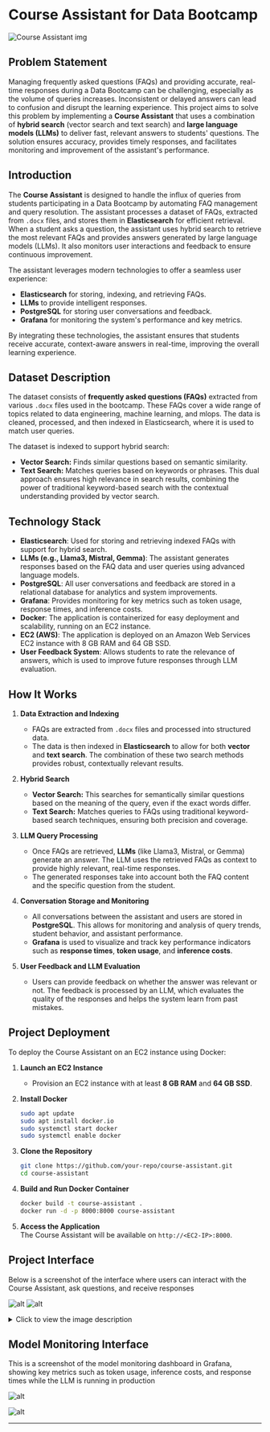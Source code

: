 # Course Assistant for Data Bootcamp

![Course Assistant img](https://github.com/Ajay263/QA_Chatbot/blob/main/img/logo.webp)

## Problem Statement
Managing frequently asked questions (FAQs) and providing accurate, real-time responses during a Data Bootcamp can be challenging, especially as the volume of queries increases. Inconsistent or delayed answers can lead to confusion and disrupt the learning experience. This project aims to solve this problem by implementing a **Course Assistant** that uses a combination of **hybrid search** (vector search and text search) and **large language models (LLMs)** to deliver fast, relevant answers to students' questions. The solution ensures accuracy, provides timely responses, and facilitates monitoring and improvement of the assistant's performance.

## Introduction
The **Course Assistant** is designed to handle the influx of queries from students participating in a Data Bootcamp by automating FAQ management and query resolution. The assistant processes a dataset of FAQs, extracted from `.docx` files, and stores them in **Elasticsearch** for efficient retrieval. When a student asks a question, the assistant uses hybrid search to retrieve the most relevant FAQs and provides answers generated by large language models (LLMs). It also monitors user interactions and feedback to ensure continuous improvement.

The assistant leverages modern technologies to offer a seamless user experience:
- **Elasticsearch** for storing, indexing, and retrieving FAQs.
- **LLMs** to provide intelligent responses.
- **PostgreSQL** for storing user conversations and feedback.
- **Grafana** for monitoring the system's performance and key metrics.

By integrating these technologies, the assistant ensures that students receive accurate, context-aware answers in real-time, improving the overall learning experience.

## Dataset Description
The dataset consists of **frequently asked questions (FAQs)** extracted from various `.docx` files used in the bootcamp. These FAQs cover a wide range of topics related to data engineering, machine learning, and mlops. The data is cleaned, processed, and then indexed in Elasticsearch, where it is used to match user queries.

The dataset is indexed to support hybrid search:
- **Vector Search:** Finds similar questions based on semantic similarity.
- **Text Search:** Matches queries based on keywords or phrases.
This dual approach ensures high relevance in search results, combining the power of traditional keyword-based search with the contextual understanding provided by vector search.

## Technology Stack
- **Elasticsearch**: Used for storing and retrieving indexed FAQs with support for hybrid search.
- **LLMs (e.g., Llama3, Mistral, Gemma)**: The assistant generates responses based on the FAQ data and user queries using advanced language models.
- **PostgreSQL**: All user conversations and feedback are stored in a relational database for analytics and system improvements.
- **Grafana**: Provides monitoring for key metrics such as token usage, response times, and inference costs.
- **Docker**: The application is containerized for easy deployment and scalability, running on an EC2 instance.
- **EC2 (AWS)**: The application is deployed on an Amazon Web Services EC2 instance with 8 GB RAM and 64 GB SSD.
- **User Feedback System**: Allows students to rate the relevance of answers, which is used to improve future responses through LLM evaluation.

## How It Works

1. **Data Extraction and Indexing**  
   - FAQs are extracted from `.docx` files and processed into structured data.
   - The data is then indexed in **Elasticsearch** to allow for both **vector** and **text search**. The combination of these two search methods provides robust, contextually relevant results.

2. **Hybrid Search**  
   - **Vector Search:** This searches for semantically similar questions based on the meaning of the query, even if the exact words differ.
   - **Text Search:** Matches queries to FAQs using traditional keyword-based search techniques, ensuring both precision and coverage.

3. **LLM Query Processing**  
   - Once FAQs are retrieved, **LLMs** (like Llama3, Mistral, or Gemma) generate an answer. The LLM uses the retrieved FAQs as context to provide highly relevant, real-time responses.
   - The generated responses take into account both the FAQ content and the specific question from the student.

4. **Conversation Storage and Monitoring**  
   - All conversations between the assistant and users are stored in **PostgreSQL**. This allows for monitoring and analysis of query trends, student behavior, and assistant performance.
   - **Grafana** is used to visualize and track key performance indicators such as **response times**, **token usage**, and **inference costs**.

5. **User Feedback and LLM Evaluation**  
   - Users can provide feedback on whether the answer was relevant or not. The feedback is processed by an LLM, which evaluates the quality of the responses and helps the system learn from past mistakes.


## Project Deployment
To deploy the Course Assistant on an EC2 instance using Docker:

1. **Launch an EC2 Instance**  
   - Provision an EC2 instance with at least **8 GB RAM** and **64 GB SSD**.

2. **Install Docker**  
   ```bash
   sudo apt update
   sudo apt install docker.io
   sudo systemctl start docker
   sudo systemctl enable docker
   ```

3. **Clone the Repository**  
   ```bash
   git clone https://github.com/your-repo/course-assistant.git
   cd course-assistant
   ```

4. **Build and Run Docker Container**  
   ```bash
   docker build -t course-assistant .
   docker run -d -p 8000:8000 course-assistant
   ```

5. **Access the Application**  
   The Course Assistant will be available on `http://<EC2-IP>:8000`.

## Project Interface

Below is a screenshot of the interface where users can interact with the Course Assistant, ask questions, and receive responses


![alt](https://github.com/Ajay263/QA_Chatbot/blob/main/img/courseAssiatant_streamlit.png)
![alt](https://github.com/Ajay263/QA_Chatbot/blob/main/img/courseAssiatant_streamlit2.png)



<details> <summary>Click to view the image description</summary> The interface should show: - A **chat interface** where students can ask questions. - Real-time **query response** using the LLM. - A section for **user feedback** on the answers. </details>

## Model Monitoring Interface

This is a screenshot of the model monitoring dashboard in Grafana, showing key metrics such as token usage, inference costs, and response times while the LLM is running in production

![alt](https://github.com/Ajay263/QA_Chatbot/blob/main/img/Grafana_dashboard_courseassistant1.png)

![alt](https://github.com/Ajay263/QA_Chatbot/blob/main/img/Grafana_dashboard_courseassistant2.png)




---
